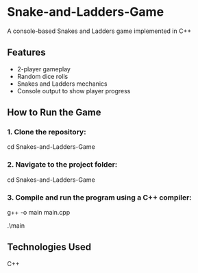 # Snake-and-Ladders-Game
A console-based Snakes and Ladders game implemented in C++


## Features
- 2-player gameplay
- Random dice rolls
- Snakes and Ladders mechanics
- Console output to show player progress

## How to Run the Game
### 1. Clone the repository:
   cd Snakes-and-Ladders-Game
   
### 2. Navigate to the project folder:
   cd Snakes-and-Ladders-Game
   
### 3. Compile and run the program using a C++ compiler:
g++ -o main main.cpp

.\main

## Technologies Used
C++
